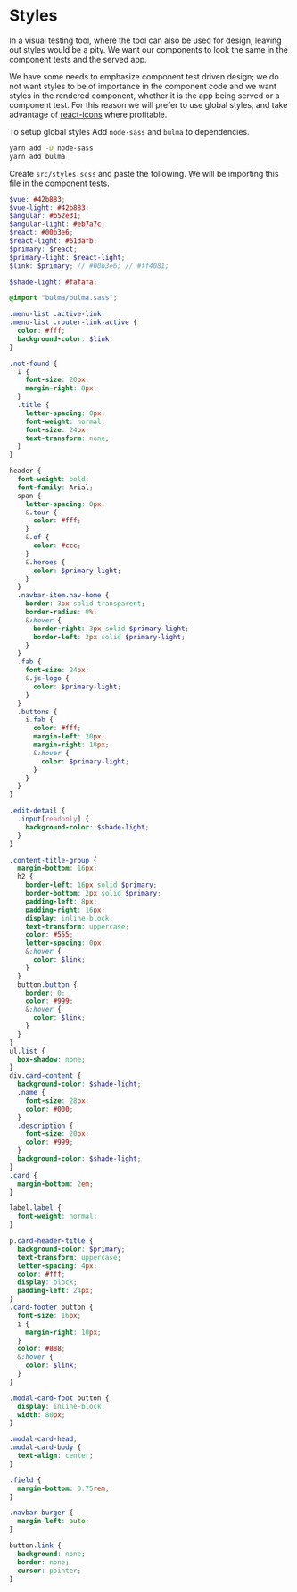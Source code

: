 # Styles

In a visual testing tool, where the tool can also be used for design, leaving out styles would be a pity. We want our components to look the same in the component tests and the served app.

We have some needs to emphasize component test driven design; we do not want styles to be of importance in the component code and we want styles in the rendered component, whether it is the app being served or a component test. For this reason we will prefer to use global styles, and take advantage of [react-icons](https://react-icons.github.io/react-icons) where profitable.

To setup global styles Add `node-sass` and `bulma` to dependencies.

```bash
yarn add -D node-sass
yarn add bulma
```

Create `src/styles.scss` and paste the following. We will be importing this file in the component tests.

```scss
$vue: #42b883;
$vue-light: #42b883;
$angular: #b52e31;
$angular-light: #eb7a7c;
$react: #00b3e6;
$react-light: #61dafb;
$primary: $react;
$primary-light: $react-light;
$link: $primary; // #00b3e6; // #ff4081;

$shade-light: #fafafa;

@import "bulma/bulma.sass";

.menu-list .active-link,
.menu-list .router-link-active {
  color: #fff;
  background-color: $link;
}

.not-found {
  i {
    font-size: 20px;
    margin-right: 8px;
  }
  .title {
    letter-spacing: 0px;
    font-weight: normal;
    font-size: 24px;
    text-transform: none;
  }
}

header {
  font-weight: bold;
  font-family: Arial;
  span {
    letter-spacing: 0px;
    &.tour {
      color: #fff;
    }
    &.of {
      color: #ccc;
    }
    &.heroes {
      color: $primary-light;
    }
  }
  .navbar-item.nav-home {
    border: 3px solid transparent;
    border-radius: 0%;
    &:hover {
      border-right: 3px solid $primary-light;
      border-left: 3px solid $primary-light;
    }
  }
  .fab {
    font-size: 24px;
    &.js-logo {
      color: $primary-light;
    }
  }
  .buttons {
    i.fab {
      color: #fff;
      margin-left: 20px;
      margin-right: 10px;
      &:hover {
        color: $primary-light;
      }
    }
  }
}

.edit-detail {
  .input[readonly] {
    background-color: $shade-light;
  }
}

.content-title-group {
  margin-bottom: 16px;
  h2 {
    border-left: 16px solid $primary;
    border-bottom: 2px solid $primary;
    padding-left: 8px;
    padding-right: 16px;
    display: inline-block;
    text-transform: uppercase;
    color: #555;
    letter-spacing: 0px;
    &:hover {
      color: $link;
    }
  }
  button.button {
    border: 0;
    color: #999;
    &:hover {
      color: $link;
    }
  }
}
ul.list {
  box-shadow: none;
}
div.card-content {
  background-color: $shade-light;
  .name {
    font-size: 28px;
    color: #000;
  }
  .description {
    font-size: 20px;
    color: #999;
  }
  background-color: $shade-light;
}
.card {
  margin-bottom: 2em;
}

label.label {
  font-weight: normal;
}

p.card-header-title {
  background-color: $primary;
  text-transform: uppercase;
  letter-spacing: 4px;
  color: #fff;
  display: block;
  padding-left: 24px;
}
.card-footer button {
  font-size: 16px;
  i {
    margin-right: 10px;
  }
  color: #888;
  &:hover {
    color: $link;
  }
}

.modal-card-foot button {
  display: inline-block;
  width: 80px;
}

.modal-card-head,
.modal-card-body {
  text-align: center;
}

.field {
  margin-bottom: 0.75rem;
}

.navbar-burger {
  margin-left: auto;
}

button.link {
  background: none;
  border: none;
  cursor: pointer;
}
```
